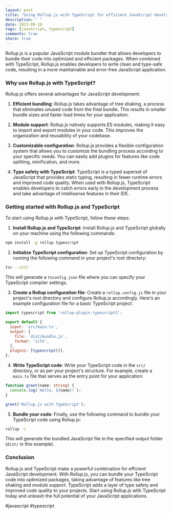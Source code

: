 ```yaml
---
layout: post
title: "Using Rollup.js with TypeScript for efficient JavaScript development"
description: " "
date: 2023-09-18
tags: [javascript, typescript]
comments: true
share: true
---
```


Rollup.js is a popular JavaScript module bundler that allows developers to bundle their code into optimized and efficient packages. When combined with TypeScript, Rollup.js enables developers to write clean and type-safe code, resulting in a more maintainable and error-free JavaScript application.

### Why use Rollup.js with TypeScript?

Rollup.js offers several advantages for JavaScript development:

1. **Efficient bundling**: Rollup.js takes advantage of tree shaking, a process that eliminates unused code from the final bundle. This results in smaller bundle sizes and faster load times for your application.

2. **Module support**: Rollup.js natively supports ES modules, making it easy to import and export modules in your code. This improves the organization and reusability of your codebase.

3. **Customizable configuration**: Rollup.js provides a flexible configuration system that allows you to customize the bundling process according to your specific needs. You can easily add plugins for features like code splitting, minification, and more.

4. **Type safety with TypeScript**: TypeScript is a typed superset of JavaScript that provides static typing, resulting in fewer runtime errors and improved code quality. When used with Rollup.js, TypeScript enables developers to catch errors early in the development process and take advantage of intellisense features in their IDE.

### Getting started with Rollup.js and TypeScript

To start using Rollup.js with TypeScript, follow these steps:

1. **Install Rollup.js and TypeScript**: Install Rollup.js and TypeScript globally on your machine using the following commands:

```bash
npm install -g rollup typescript
```

2. **Initialize TypeScript configuration**: Set up TypeScript configuration by running the following command in your project's root directory:

```bash
tsc --init
```

This will generate a `tsconfig.json` file where you can specify your TypeScript compiler settings.

3. **Create a Rollup configuration file**: Create a `rollup.config.js` file in your project's root directory and configure Rollup.js accordingly. Here's an example configuration file for a basic TypeScript project:

```javascript
import typescript from 'rollup-plugin-typescript2';

export default {
  input: 'src/main.ts',
  output: {
    file: 'dist/bundle.js',
    format: 'iife',
  },
  plugins: [typescript()],
};
```

4. **Write TypeScript code**: Write your TypeScript code in the `src/` directory, or as per your project's structure. For example, create a `main.ts` file that serves as the entry point for your application:

```typescript
function greet(name: string) {
  console.log(`Hello, ${name}!`);
}

greet('Rollup.js with TypeScript');
```

5. **Bundle your code**: Finally, use the following command to bundle your TypeScript code using Rollup.js:

```bash
rollup -c
```

This will generate the bundled JavaScript file in the specified output folder (`dist/` in this example).

### Conclusion

Rollup.js and TypeScript make a powerful combination for efficient JavaScript development. With Rollup.js, you can bundle your TypeScript code into optimized packages, taking advantage of features like tree shaking and module support. TypeScript adds a layer of type safety and improved code quality to your projects. Start using Rollup.js with TypeScript today and unleash the full potential of your JavaScript applications.

#javascript #typescript